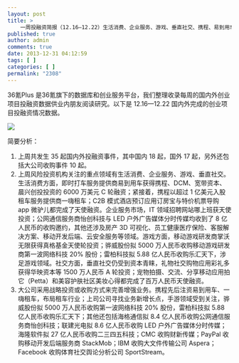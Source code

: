 ```yaml
---
layout: post
title: >
    一周投融资简报（12.16—12.22）生活消费、企业服务、游戏、垂直社交、携程、易到用车、一嗨租车
published: true
author: admin
comments: true
date: 2013-12-31 04:12:59
tags: [ ]
categories: [ ]
permalink: "2308"
---
```

36氪Plus 是36氪旗下的数据库和创业服务平台，我们整理收录每周的国内外创业项目投融资数据供业内朋友阅读研究。以下是 12.16—12.22 国内外完成的创业项目投融资情况数据。

![][1]

简要分析：

  1. 上周共发生 35 起国内外投融资事件，其中国内 18 起，国外 17 起，另外还包括大公司收购事件 10 起。
  2. 上周风险投资机构关注的重点领域有生活消费、企业服务、游戏、垂直社交。生活消费方面，即时打车服务提供商易到用车获得携程、DCM、宽带资本、晨兴创投投资的 6000 万美元 C 轮融资；紧接着，携程以超过 1 亿美元入股租车服务提供商一嗨租车；C2B 模式酒店预订应用订房宝与特价机票导购 app 微驴儿都完成了天使融资。企业服务市场，IT 领域招聘网站哪上班获天使投资；公网通信服务商怡创科技与 LED 户外广告媒体分时传媒均收到了 8 亿人民币的收购邀约，其他还涉及房产 3D 可视化、员工健康医疗保险、客服解决方案、移动开发后端、云安全服务等领域。游戏方面，移动游戏研发商掌沃无限获得真格基金天使轮投资；骅威股份拟 5000 万人民币收购移动游戏研发商第一波网络科技 20% 股份；雷柏科技拟 5.88 亿人民币收购乐汇天下，涉足游戏领域。社交方面，垂直社交仍受到资本青睐，礼物社交购物应用彩礼多获得华映资本等 1500 万人民币 A 轮投资；宠物拍摄、交流、分享移动应用拍它（Petta）和美容护肤社区美妆心得都完成了百万人民币天使融资。
  3. 大公司采用战略投资或收购方式来完善增强业务。携程先后注资易到用车、一嗨租车，布局租车行业；上司公司寻找业务新增长点，手游领域受到关注，骅威股份拟 5000 万人民币收购第一波网络科技 20% 股份，雷柏科技拟 5.88 亿人民币收购乐汇天下；其他还包括海格通信拟 8.4 亿人民币收购公网通信服务商怡创科技；联建光电拟 8.6 亿人民币收购 LED 户外广告媒体分时传媒；海隆软件拟 27 亿人民币收购二三四五科技；CMC 收购财新传媒；PayPal 收购移动开发后端服务商 StackMob；IBM 收购大文件传输公司 Aspera；Facebook 收购体育社交舆论分析公司 SportStream。

 [1]: http://yongz.com/yz/wp-content/uploads/2014/04/4f0cb827e7d06257b9d030dcddf72413.jpg